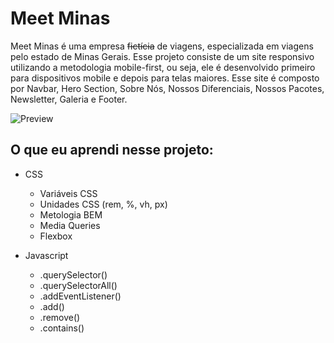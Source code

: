 # Meet Minas 

Meet Minas é uma empresa ~~fictícia~~ de viagens, especializada em viagens pelo estado de Minas Gerais. Esse projeto consiste de um site responsivo utilizando a metodologia mobile-first, ou seja, ele é desenvolvido primeiro para dispositivos mobile e depois para telas maiores. Esse site é composto por Navbar, Hero Section, Sobre Nós, Nossos Diferenciais, Nossos Pacotes, Newsletter, Galeria e Footer.


![Preview](/preview.png)

## O que eu aprendi nesse projeto:

- CSS
  - Variáveis CSS
  - Unidades CSS (rem, %, vh, px)
  - Metologia BEM
  - Media Queries
  - Flexbox

- Javascript
  - .querySelector()
  - .querySelectorAll()
  - .addEventListener()
  - .add()
  - .remove()
  - .contains()

